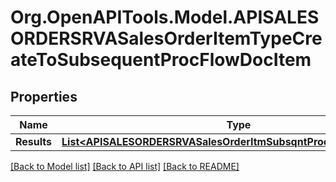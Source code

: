 # Org.OpenAPITools.Model.APISALESORDERSRVASalesOrderItemTypeCreateToSubsequentProcFlowDocItem

## Properties

Name | Type | Description | Notes
------------ | ------------- | ------------- | -------------
**Results** | [**List&lt;APISALESORDERSRVASalesOrderItmSubsqntProcFlowTypeCreate&gt;**](APISALESORDERSRVASalesOrderItmSubsqntProcFlowTypeCreate.md) |  | [optional] 

[[Back to Model list]](../README.md#documentation-for-models) [[Back to API list]](../README.md#documentation-for-api-endpoints) [[Back to README]](../README.md)

